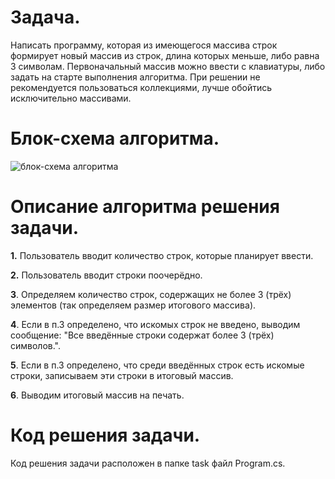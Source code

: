 #  Задача.
Написать программу, которая из имеющегося массива строк формирует новый массив из строк, длина которых меньше, либо равна 3 символам. Первоначальный массив можно ввести с клавиатуры, либо задать на старте выполнения алгоритма. При решении не рекомендуется пользоваться коллекциями, лучше обойтись исключительно массивами.

# Блок-схема алгоритма.
![блок-схема алгоритма](blockDiagram.jpg)

# Описание алгоритма решения задачи.
**1.** Пользователь вводит количество строк, которые планирует ввести.

**2.** Пользователь вводит строки поочерёдно.

**3**. Определяем количество строк, содержащих не более 3 (трёх) элементов (так определяем размер итогового массива).

**4**. Если в п.3 определено, что искомых строк не введено, выводим сообщение: "Все введённые строки содержат более 3 (трёх) символов.".

**5**. Если в п.3 определено, что среди введённых строк есть искомые строки, записываем эти строки в итоговый массив.

**6**. Выводим итоговый массив на печать.

# Код решения задачи.
Код решения задачи расположен в папке task файл Program.cs.
